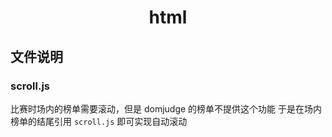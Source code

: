 <h1 align='center'> html </h1>

## 文件说明

### scroll.js

比赛时场内的榜单需要滚动，但是 domjudge 的榜单不提供这个功能
于是在场内榜单的结尾引用 `scroll.js` 即可实现自动滚动